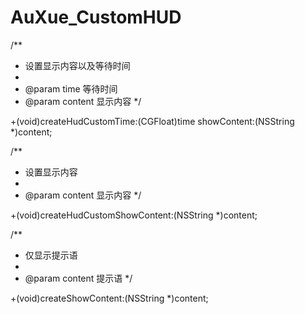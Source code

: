 # AuXue_CustomHUD

/**
 *  设置显示内容以及等待时间
 *
 *  @param time    等待时间
 *  @param content 显示内容
 */
 
+(void)createHudCustomTime:(CGFloat)time showContent:(NSString *)content;


/**
 *  设置显示内容
 *
 *  @param content 显示内容
 */
 
+(void)createHudCustomShowContent:(NSString *)content;


/**
 *  仅显示提示语
 *
 *  @param content 提示语
 */
 
+(void)createShowContent:(NSString *)content;
